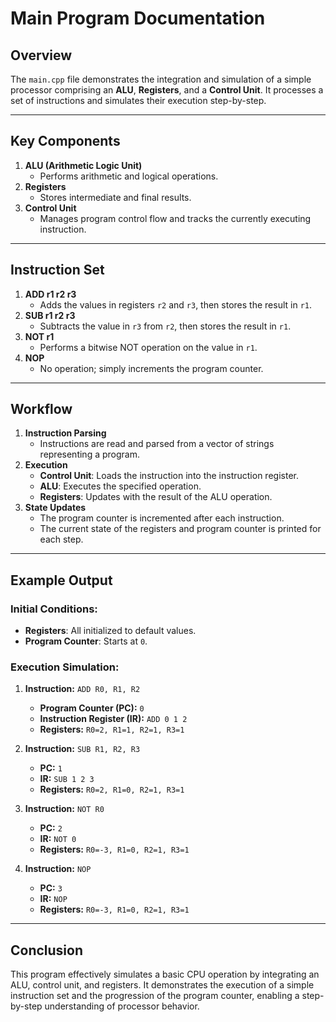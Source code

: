 # **Main Program Documentation**

## **Overview**
The `main.cpp` file demonstrates the integration and simulation of a simple processor comprising an **ALU**, **Registers**, and a **Control Unit**. It processes a set of instructions and simulates their execution step-by-step.

---

## **Key Components**
1. **ALU (Arithmetic Logic Unit)**  
   - Performs arithmetic and logical operations.  
2. **Registers**  
   - Stores intermediate and final results.  
3. **Control Unit**  
   - Manages program control flow and tracks the currently executing instruction.  

---

## **Instruction Set**
1. **ADD r1 r2 r3**  
   - Adds the values in registers `r2` and `r3`, then stores the result in `r1`.
2. **SUB r1 r2 r3**  
   - Subtracts the value in `r3` from `r2`, then stores the result in `r1`.
3. **NOT r1**  
   - Performs a bitwise NOT operation on the value in `r1`.
4. **NOP**  
   - No operation; simply increments the program counter.

---

## **Workflow**
1. **Instruction Parsing**  
   - Instructions are read and parsed from a vector of strings representing a program.  
2. **Execution**  
   - **Control Unit**: Loads the instruction into the instruction register.  
   - **ALU**: Executes the specified operation.  
   - **Registers**: Updates with the result of the ALU operation.  
3. **State Updates**  
   - The program counter is incremented after each instruction.  
   - The current state of the registers and program counter is printed for each step.  

---

## **Example Output**
### Initial Conditions:
- **Registers**: All initialized to default values.  
- **Program Counter**: Starts at `0`.  

### Execution Simulation:  
1. **Instruction:** `ADD R0, R1, R2`  
   - **Program Counter (PC):** `0`  
   - **Instruction Register (IR):** `ADD 0 1 2`  
   - **Registers:** `R0=2, R1=1, R2=1, R3=1`  

2. **Instruction:** `SUB R1, R2, R3`  
   - **PC:** `1`  
   - **IR:** `SUB 1 2 3`  
   - **Registers:** `R0=2, R1=0, R2=1, R3=1`  

3. **Instruction:** `NOT R0`  
   - **PC:** `2`  
   - **IR:** `NOT 0`  
   - **Registers:** `R0=-3, R1=0, R2=1, R3=1`  

4. **Instruction:** `NOP`  
   - **PC:** `3`  
   - **IR:** `NOP`  
   - **Registers:** `R0=-3, R1=0, R2=1, R3=1`  

---

## **Conclusion**
This program effectively simulates a basic CPU operation by integrating an ALU, control unit, and registers. It demonstrates the execution of a simple instruction set and the progression of the program counter, enabling a step-by-step understanding of processor behavior.
```